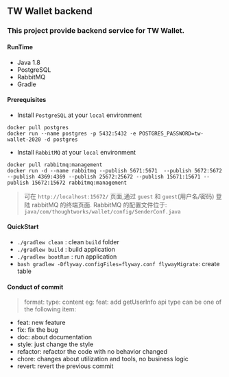 ## TW Wallet backend
### This project provide backend service for TW Wallet.

#### RunTime
* Java 1.8
* PostgreSQL
* RabbitMQ
* Gradle

#### Prerequisites
* Install `PostgreSQL` at your `local` environment
```
docker pull postgres
docker run --name postgres -p 5432:5432 -e POSTGRES_PASSWORD=tw-wallet-2020 -d postgres
```
* Install `RabbitMQ` at your `local` environment
```
docker pull rabbitmq:management
docker run -d --name rabbitmq --publish 5671:5671  --publish 5672:5672 --publish 4369:4369 --publish 25672:25672 --publish 15671:15671 --publish 15672:15672 rabbitmq:management
```
> 可在 `http://localhost:15672/` 页面,通过 `guest` 和 `guest`(用户名/密码) 登陆 rabbitMQ 的终端页面.
> RabbitMQ 的配置文件位于: `java/com/thoughtworks/wallet/config/SenderConf.java` 

#### QuickStart
* `./gradlew clean` : clean `build` folder
* `./gradlew build` : build application
* `./gradlew bootRun` : run application
* `bash gradlew -Dflyway.configFiles=flyway.conf flywayMigrate`: create table

#### Conduct of commit
> format: type: content
> eg: feat: add getUserInfo api
> type can be one of the following item:
* feat: new feature 
* fix: fix the bug 
* doc: about documentation 
* style: just change the style 
* refactor: refactor the code with no behavior changed
* chore: changes about utilization and tools, no business logic
* revert: revert the previous commit
